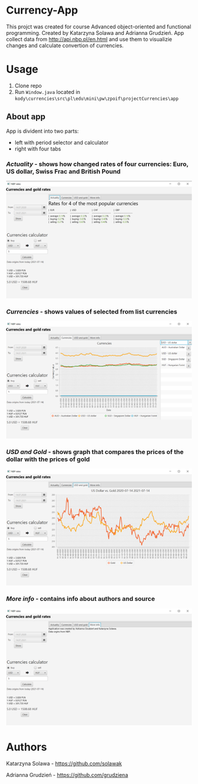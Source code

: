 # Currency-App
This projct was created for course Advanced object-oriented and functional programming. Created by Katarzyna Solawa and Adrianna Grudzień. App collect data from http://api.nbp.pl/en.html and use them to visualizie changes and calculate convertion of currencies.

# Usage
1. Clone repo
2. Run `Window.java` located in `kody\currencies\src\pl\edu\mini\pw\zpoif\projectCurrencies\app`

## About app
App is divident into two parts: 
- left with period selector and calculator
- right with four tabs


### *Actuality* - shows how changed rates of four currencies: Euro, US dollar, Swiss Frac and British Pound
<img src="./oProjekcie/app_1.png" width="600">

### *Currencies* - shows values of selected from list currencies
<img src="./oProjekcie/app_2.png" width="600">

### *USD and Gold* - shows graph that compares the prices of the dollar with the prices of gold 
<img src="./oProjekcie/app_3.png" width="600">

### *More info* - contains info about authors and source
<img src="./oProjekcie/app_4.png" width="600">

# Authors

Katarzyna Solawa - https://github.com/solawak

Adrianna Grudzień - https://github.com/grudziena
